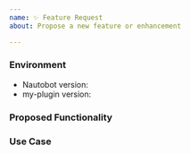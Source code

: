 ```yaml
---
name: ✨ Feature Request
about: Propose a new feature or enhancement

---
```


### Environment
* Nautobot version:  <!-- Example: 1.6.8 -->
* my-plugin version:  <!-- Example: 1.0.0 -->

<!--
    Describe in detail the new functionality you are proposing.
-->
### Proposed Functionality

<!--
    Convey an example use case for your proposed feature. Write from the
    perspective of a user who would benefit from the proposed
    functionality and describe how.
--->
### Use Case

